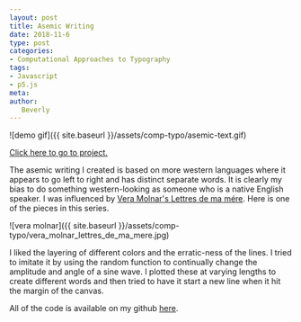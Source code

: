 ```yaml
---
layout: post
title: Asemic Writing
date: 2018-11-6
type: post
categories:
- Computational Approaches to Typography
tags:
- Javascript
- p5.js
meta:
author:
   Beverly
---
```


<!-- {{ site.baseurl }} -->

![demo gif]({{ site.baseurl }}/assets/comp-typo/asemic-text.gif)

[Click here to go to project.](https://itp.beverlychou.com/computational-approaches-to-typography/2_Asemic_Text/)

The asemic writing I created is based on more western languages where it appears to go left to right and has distinct separate words. It is clearly my bias to do something western-looking as someone who is a native English speaker. I was influenced by [Vera Molnar's Lettres de ma mére](http://dam.org/artists/phase-one/vera-molnar/artworks-bodies-of-work/lettres-de-ma-m-re). Here is one of the pieces in this series.

![vera molnar]({{ site.baseurl }}/assets/comp-typo/vera_molnar_lettres_de_ma_mere.jpg)

I liked the layering of different colors and the erratic-ness of the lines. I tried to imitate it by using the random function to continually change the amplitude and angle of a sine wave. I plotted these at varying lengths to create different words and then tried to have it start a new line when it hit the margin of the canvas.

All of the code is available on my github [here](https://github.com/bevchou/computational-approaches-to-typography/tree/master/2_Asemic_Text).
